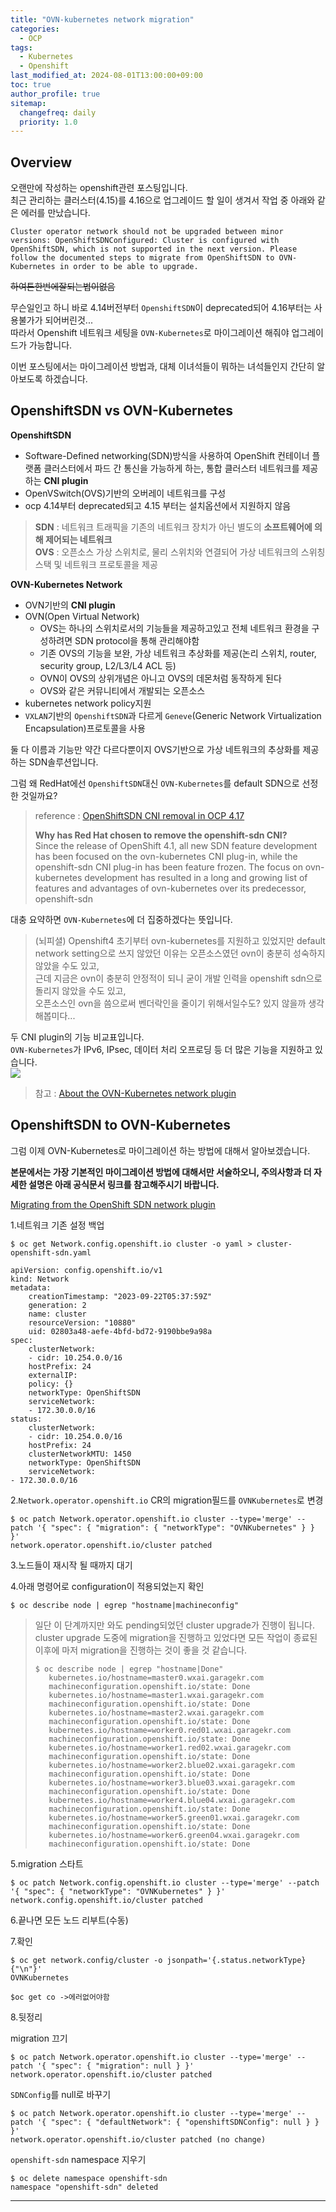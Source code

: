 ```yaml
---
title: "OVN-kubernetes network migration"
categories:
  - OCP
tags:
  - Kubernetes
  - Openshift
last_modified_at: 2024-08-01T13:00:00+09:00
toc: true
author_profile: true
sitemap:
  changefreq: daily
  priority: 1.0
---
```


## Overview
오랜만에 작성하는 openshift관련 포스팅입니다.  
최근 관리하는 클러스터(4.15)를 4.16으로 업그레이드 할 일이 생겨서 작업 중 아래와 같은 에러를 만났습니다.  
~~~
Cluster operator network should not be upgraded between minor versions: OpenShiftSDNConfigured: Cluster is configured with OpenShiftSDN, which is not supported in the next version. Please follow the documented steps to migrate from OpenShiftSDN to OVN-Kubernetes in order to be able to upgrade.
~~~

~~하여튼한번에잘되는법이없음~~

무슨일인고 하니 바로 4.14버전부터 `OpenshiftSDN`이 deprecated되어 4.16부터는 사용불가가 되어버린것...  
따라서 Openshift 네트워크 세팅을 `OVN-Kubernetes`로 마이그레이션 해줘야 업그레이드가 가능합니다.  

이번 포스팅에서는 마이그레이션 방법과, 대체 이녀석들이 뭐하는 녀석들인지 간단히 알아보도록 하겠습니다.  

## OpenshiftSDN vs OVN-Kubernetes

**OpenshiftSDN**
- Software-Defined networking(SDN)방식을 사용하여 OpenShift 컨테이너 플랫폼 클러스터에서 파드 간 통신을 가능하게 하는, 통합 클러스터 네트워크를 제공하는 **CNI plugin**
- OpenVSwitch(OVS)기반의 오버레이 네트워크를 구성
- ocp 4.14부터 deprecated되고 4.15 부터는 설치옵션에서 지원하지 않음

>**SDN** : 네트워크 트래픽을 기존의 네트워크 장치가 아닌 별도의 **소프트웨어에 의해 제어되는 네트워크**  
>**OVS** : 오픈소스 가상 스위치로, 물리 스위치와 연결되어 가상 네트워크의 스위칭 스택 및 네트워크 프로토콜을 제공

**OVN-Kubernetes Network**  
- OVN기반의 **CNI plugin**
- OVN(Open Virtual Network)
    - OVS는 하나의 스위치로서의 기능들을 제공하고있고 전체 네트워크 환경을 구성하려면 SDN protocol을 통해 관리해야함
    - 기존 OVS의 기능을 보완, 가상 네트워크 추상화를 제공(논리 스위치, router, security group, L2/L3/L4 ACL 등)
    - OVN이 OVS의 상위개념은 아니고 OVS의 데몬처럼 동작하게 된다
    - OVS와 같은 커뮤니티에서 개발되는 오픈소스
- kubernetes network policy지원
- `VXLAN`기반의 `OpenshiftSDN`과 다르게 `Geneve`(Generic Network Virtualization Encapsulation)프로토콜을 사용

둘 다 이름과 기능만 약간 다르다뿐이지 OVS기반으로 가상 네트워크의 추상화를 제공하는 SDN솔루션입니다.  

그럼 왜 RedHat에선 `OpenshiftSDN`대신 `OVN-Kubernetes`를 default SDN으로 선정한 것일까요?  

>reference : [OpenShiftSDN CNI removal in OCP 4.17](https://access.redhat.com/articles/7065170)  
>  
>**Why has Red Hat chosen to remove the openshift-sdn CNI?**  
>Since the release of OpenShift 4.1, all new SDN feature development has been focused on the ovn-kubernetes CNI plug-in, while the openshift-sdn CNI plug-in has been feature frozen. The focus on ovn-kubernetes development has resulted in a long and growing list of features and advantages of ovn-kubernetes over its predecessor, openshift-sdn

대충 요약하면 `OVN-Kubernetes`에 더 집중하겠다는 뜻입니다.   

>(뇌피셜) Openshift4 초기부터 ovn-kubernetes를 지원하고 있었지만 default network setting으로 쓰지 않았던 이유는 오픈소스였던 ovn이 충분히 성숙하지 않았을 수도 있고,    
>근데 지금은 ovn이 충분히 안정적이 되니 굳이 개발 인력을 openshift sdn으로 돌리지 않았을 수도 있고,  
>오픈소스인 ovn을 씀으로써 벤더락인을 줄이기 위해서일수도? 있지 않을까 생각해봅미다...

두 CNI plugin의 기능 비교표입니다.  
`OVN-Kubernetes`가 IPv6, IPsec, 데이터 처리 오프로딩 등 더 많은 기능을 지원하고 있습니다.  
![](https://raw.githubusercontent.com/GRuuuuu/hololy-img-repo/main/2024/2024-08-01-openshift-cni/1.png)  

>참고 : [About the OVN-Kubernetes network plugin](https://docs.openshift.com/container-platform/4.16/networking/ovn_kubernetes_network_provider/about-ovn-kubernetes.html)   


## OpenshiftSDN to OVN-Kubernetes
그럼 이제 OVN-Kubernetes로 마이그레이션 하는 방법에 대해서 알아보겠습니다.  

**본문에서는 가장 기본적인 마이그레이션 방법에 대해서만 서술하오니, 주의사항과 더 자세한 설명은 아래 공식문서 링크를 참고해주시기 바랍니다.**  

[Migrating from the OpenShift SDN network plugin](https://docs.openshift.com/container-platform/4.16/networking/ovn_kubernetes_network_provider/migrate-from-openshift-sdn.html)  

1.네트워크 기존 설정 백업   

~~~
$ oc get Network.config.openshift.io cluster -o yaml > cluster-openshift-sdn.yaml

apiVersion: config.openshift.io/v1
kind: Network
metadata:
    creationTimestamp: "2023-09-22T05:37:59Z"
    generation: 2
    name: cluster
    resourceVersion: "10880"
    uid: 02803a48-aefe-4bfd-bd72-9190bbe9a98a
spec:
    clusterNetwork:
    - cidr: 10.254.0.0/16
    hostPrefix: 24
    externalIP:
    policy: {}
    networkType: OpenShiftSDN
    serviceNetwork:
    - 172.30.0.0/16
status:
    clusterNetwork:
    - cidr: 10.254.0.0/16
    hostPrefix: 24
    clusterNetworkMTU: 1450
    networkType: OpenShiftSDN
    serviceNetwork:
- 172.30.0.0/16
~~~

2.`Network.operator.openshift.io` CR의 migration필드를 `OVNKubernetes`로 변경    
~~~
$ oc patch Network.operator.openshift.io cluster --type='merge' --patch '{ "spec": { "migration": { "networkType": "OVNKubernetes" } } }'
network.operator.openshift.io/cluster patched
~~~

3.노드들이 재시작 될 때까지 대기     

4.아래 명령어로 configuration이 적용되었는지 확인     
~~~
$ oc describe node | egrep "hostname|machineconfig"
~~~

>일단 이 단계까지만 와도 pending되었던 cluster upgrade가 진행이 됩니다.  
>cluster upgrade 도중에 migration을 진행하고 있었다면 모든 작업이 종료된 이후에 마저 migration을 진행하는 것이 좋을 것 같습니다.     
>~~~
>$ oc describe node | egrep "hostname|Done"
>    kubernetes.io/hostname=master0.wxai.garagekr.com
>    machineconfiguration.openshift.io/state: Done
>    kubernetes.io/hostname=master1.wxai.garagekr.com
>    machineconfiguration.openshift.io/state: Done
>    kubernetes.io/hostname=master2.wxai.garagekr.com
>    machineconfiguration.openshift.io/state: Done
>    kubernetes.io/hostname=worker0.red01.wxai.garagekr.com
>    machineconfiguration.openshift.io/state: Done
>    kubernetes.io/hostname=worker1.red02.wxai.garagekr.com
>    machineconfiguration.openshift.io/state: Done
>    kubernetes.io/hostname=worker2.blue02.wxai.garagekr.com
>    machineconfiguration.openshift.io/state: Done
>    kubernetes.io/hostname=worker3.blue03.wxai.garagekr.com
>    machineconfiguration.openshift.io/state: Done
>    kubernetes.io/hostname=worker4.blue04.wxai.garagekr.com
>    machineconfiguration.openshift.io/state: Done
>    kubernetes.io/hostname=worker5.green01.wxai.garagekr.com
>    machineconfiguration.openshift.io/state: Done
>    kubernetes.io/hostname=worker6.green04.wxai.garagekr.com
>    machineconfiguration.openshift.io/state: Done
>~~~

5.migration 스타트   
~~~
$ oc patch Network.config.openshift.io cluster --type='merge' --patch '{ "spec": { "networkType": "OVNKubernetes" } }'
network.config.openshift.io/cluster patched
~~~

6.끝나면 모든 노드 리부트(수동)   

7.확인    

~~~
$ oc get network.config/cluster -o jsonpath='{.status.networkType}{"\n"}'
OVNKubernetes

$oc get co ->에러없어야함
~~~

8.뒷정리      

migration 끄기
~~~
$ oc patch Network.operator.openshift.io cluster --type='merge' --patch '{ "spec": { "migration": null } }'
network.operator.openshift.io/cluster patched
~~~

`SDNConfig`를 null로 바꾸기   
~~~
$ oc patch Network.operator.openshift.io cluster --type='merge' --patch '{ "spec": { "defaultNetwork": { "openshiftSDNConfig": null } } }'
network.operator.openshift.io/cluster patched (no change)
~~~

`openshift-sdn` namespace 지우기
~~~
$ oc delete namespace openshift-sdn
namespace "openshift-sdn" deleted
~~~

----